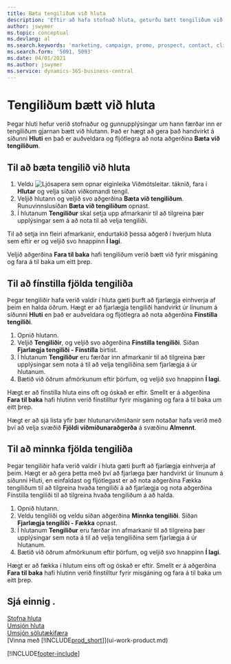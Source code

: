 ```yaml
---
title: Bæta tengiliðum við hluta
description: 'Eftir að hafa stofnað hluta, geturðu bætt tengiliðum við hlutann, t.d. sem hluta af markaðsherferð sem beint er að tilteknum viðskiptavinum eða biðlara.'
author: jswymer
ms.topic: conceptual
ms.devlang: al
ms.search.keywords: 'marketing, campaign, promo, prospect, contact, client, customer'
ms.search.form: '5091, 5093'
ms.date: 04/01/2021
ms.author: jswymer
ms.service: dynamics-365-business-central
---
```

# Tengiliðum bætt við hluta
Þegar hluti hefur verið stofnaður og gunnupplýsingar um hann færðar inn er tengiliðum gjarnan bætt við hlutann. Það er hægt að gera það handvirkt á síðunni **Hluti** en það er auðveldara og fljótlegra að nota aðgerðina **Bæta við tengiliðum**.

## Til að bæta tengilið við hluta
1. Veldu ![Ljósapera sem opnar eiginleika Viðmótsleitar.](media/ui-search/search_small.png "Segðu mér hvað þú vilt gera") táknið, fara í **Hlutar** og velja síðan viðkomandi tengil.  
2. Veljið hlutann og veljið svo aðgerðina **Bæta við tengiliðum**. Runuvinnslusíðan **Bæta við tengiliðum** opnast.
3. Í hlutanum **Tengiliður** skal setja upp afmarkanir til að tilgreina þær upplýsingar sem á að nota til að velja tengiliði.

Til að setja inn fleiri afmarkanir, endurtakið þessa aðgerð í hverjum hluta sem eftir er og veljið svo hnappinn **Í lagi**.

Veljið aðgerðina **Fara til baka** hafi tengiliðum verið bætt við fyrir misgáning og fara á til baka um eitt þrep.

## Til að fínstilla fjölda tengiliða
Þegar tengiliðir hafa verið valdir í hluta gæti þurft að fjarlægja einhverja af þeim en halda öðrum. Hægt er að fjarlægja tengiliði handvirkt úr línunum á síðunni **Hluti** en það er auðveldara og fljótlegra að nota aðgerðina **Fínstilla tengiliði**.

1. Opnið hlutann.
2. Veljið **Tengiliðir**, og veljið svo aðgerðina **Fínstilla tengiliði**. Síðan **Fjarlægja tengiliði - Fínstilla** birtist.
3. Í hlutanum **Tengiliður** eru færðar inn afmarkanir til að tilgreina þær upplýsingar sem nota á til að velja tengiliðina sem fjarlægja á úr hlutanum.
4. Bætið við öðrum afmörkunum eftir þörfum, og veljið svo hnappinn **Í lagi**.

Hægt er að fínstilla hluta eins oft og óskað er eftir. Smellt er á aðgerðina **Fara til baka** hafi hlutinn verið fínstilltur fyrir misgáning og fara á til baka um eitt þrep.

Hægt er að sjá lista yfir þær hlutunarviðmiðanir sem notaðar hafa verið með því að velja svæðið **Fjöldi viðmiðunaraðgerða** á svæðinu **Almennt**.

## Til að minnka fjölda tengiliða
Þegar tengiliðir hafa verið valdir í hluta gæti þurft að fjarlægja einhverja af þeim. Hægt er að gera þetta með því að fjarlæga þær handvirkt úr línunum á síðunni Hluti, en einfaldast og fljótlegast er að nota aðgerðina Fækka tengiliðum til að tilgreina hvaða tengiliði á að fjarlægja og nota aðgerðina Fínstilla tengiliði til að tilgreina hvaða tengiliðum á að halda.

1. Opnið hlutann.
2. Veldu tengiliði og veldu síðan aðgerðina **Minnka tengiliði**. Síðan **Fjarlægja tengiliði - Fækka** opnast.
3. Í hlutanum **Tengiliður** eru færðar inn afmarkanir til að tilgreina þær upplýsingar sem nota á til að velja tengiliðina sem fjarlægja á úr hlutanum.
4. Bætið við öðrum afmörkunum eftir þörfum, og veljið svo hnappinn **Í lagi**.

Hægt er að fækka í hlutum eins oft og óskað er eftir. Smellt er á aðgerðina **Fara til baka** hafi hlutinn verið fínstilltur fyrir misgáning og fara á til baka um eitt þrep.

## Sjá einnig .
[Stofna hluta](marketing-how-create-segment.md)   
[Umsjón hluta](marketing-segments.md)  
[Umsjón sölutækifæra](marketing-manage-sales-opportunities.md)  
[Vinna með [!INCLUDE[prod_short](includes/prod_short.md)]](ui-work-product.md)  


[!INCLUDE[footer-include](includes/footer-banner.md)]